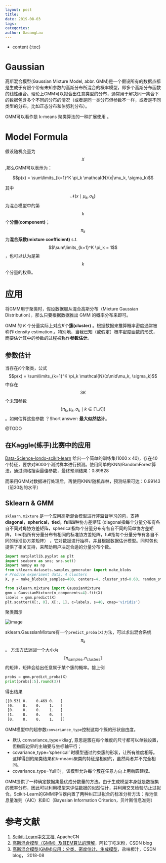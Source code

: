 ```yaml
---
layout: post
title: 
date: 2019-08-03
tags: 
categories: 
author: GaoangLau
---
```

* content
{:toc}




# Gaussian 

高斯混合模型(Gaussian Mixture Model, abbr. GMM)是一个假设所有的数据点都是生成于有限个带有未知参数的高斯分布所混合的概率模型，即多个高斯分布函数的线性组合。理论上GMM可以拟合出任意类型的分布，通常用于解决同一集合下的数据包含多个不同的分布的情况（或者是同一类分布但参数不一样，或者是不同类型的分布，比如正态分布和伯努利分布）。




GMM可以看作是 k-means 聚类算法的一种扩展使用 。 





# Model Formula

假设随机变量为$$X$$ ,那么GMM可以表示为：

$$p(x) = \sum\limits_{k=1}^K \pi_k \mathcal{N}(x|\mu_k, \sigma_k)$$

其中$$\mathcal{N}(x\mid\mu_k, \sigma_k)$$ 为混合模型中的第$$k$$个**分量(component)**； $$\pi_k$$为**混合系数(mixture coefficient)** s.t. $$\sum\limits_{k=1}^K \pi_k = 1$$，也可以认为是第$$k$$个分量的权重。





# 应用

将GMM用于聚类时，假设数据服从混合高斯分布（Mixture Gaussian Distribution），那么只要根据数据推出 GMM 的概率分布来即可。

GMM 的 $K$ 个分量实际上对应$K$个**簇(cluster)** 。根据数据来推算概率密度通常被称作 density estimation 。特别地，当我已知（或假定）概率密度函数的形式，而要估计其中的参数的过程被称作**参数估计**。

## 参数估计

当存在$K$个聚类，公式$$p(x) = \sum\limits_{k=1}^K \pi_k \mathcal{N}(x\mid\mu_k, \sigma_k)$$中存在 $$3K$$ 个未知参数 $$\{\pi_k, \mu_k, \sigma_k\mid k \in [1..K]\}$$。如何估算这些参数 ？Short answer:  **最大似然估计**。



@TODO



## 在Kaggle(练手)比赛中的应用

[Data-Science-londo-scikit-learn](https://www.kaggle.com/c/data-science-london-scikit-learn/) 给出一个简单的训练集(1000 x 40)，存在40个特征，要求对9000个测试样本进行预测。使用简单的KNN/RandomForest算法，通过网格搜索最佳参数，最终预测结果：0.89828 

而采用GMM对数据进行处理后，再使用KNN/随机森林，预测结果可达：0.99143 （前20名的水平）





## Sklearn & GMM

`sklearn.mixture` 是一个应用高斯混合模型进行非监督学习的包，支持**diagonal，spherical，tied，full**四种协方差矩阵 (diagonal指每个分量分布有各自不同对角协方差矩阵，spherical指每个分量分布有各自不同的简单协方差矩阵， tied指所有分量分布有相同的标准协方差矩阵，full指每个分量分布有各自不同的标准协方差矩阵） ，它对数据进行抽样，并且根据数据估计模型。同时包也提供了相关支持，来帮助用户决定合适的分量分布个数。

```python
import matplotlib.pyplot as plt
import seaborn as sns; sns.set()
import numpy as np
from sklearn.datasets.samples_generator import make_blobs
# Produce experiment data, 4 clusters
X, y = make_blobs(n_samples=400, centers=4, cluster_std=0.60, random_state=0)

from sklearn.mixture import GaussianMixture
gmm = GaussianMixture(n_components=4).fit(X)
labels = gmm.predict(X)
plt.scatter(X[:, 0], X[:, 1], c=labels, s=40, cmap='viridis')
```

聚类图示

![image]({{site.baseurl}}/assets/img/gmm.png)

sklearn.GaussianMixture有一个`predict_proba(X)`方法，可以求出混合系统$$\pi_k$$。 方法方法返回一个大小为$$[n_\text{samples}, n_\text{clusters}]$$的矩阵，矩阵会给出任意属于某个簇的概率。接上例

```python
probs = gmm.predict_proba(X)
print(probs[:5].round(3))
```

得出结果

```bash
[[0.531 0.    0.469 0.   ]
 [0.    0.    0.    1.   ]
 [0.    0.    0.    1.   ]
 [1.    0.    0.    0.   ]
 [0.    0.    0.    1.   ]]
```

GMM模型中的超参数`convariance_type`控制这每个簇的形状自由度。

* 默认 convariance_type=’diag’, 意思是簇在每个维度的尺寸都可以单独设置，但椭圆边界的主轴要与坐标轴平行； 
* covariance_type=’spherical’ 时模型通过约束簇的形状，让所有维度相等。这样得到的聚类结果和k-means聚类的特征是相似的，虽然两者并不完全相同。
* covariance_type=’full’时，该模型允许每个簇在任意方向上用椭圆建模。



GMM提供了一种确定数据集最优成分数量的方法。由于生成模型本身就是数据集的概率分布，因此可以利用模型来评估数据的似然估计，并利用交叉检验防止过拟合。Scikit-Learn的GMM评估器内置了两种纠正过拟合的标准分析方法：赤池信息量准则（AIC）和BIC（Bayesian Information Criterion，贝叶斯信息准则）





# 参考文献

1. [Scikit-Learn中文文档](https://sklearn.apachecn.org/docs/0.21.3/20.html), ApacheCN
2. [高斯混合模型（GMM）及其EM算法的理解](https://blog.csdn.net/jinping_shi/article/details/59613054)，阿拉丁吃米粉，CSDN blog
3. [高斯混合模型(GMM)应用：分类、密度估计、生成模型](https://blog.csdn.net/jasonzhoujx/article/details/81947663)，盐味橙汁，CSDN blog， 2018-08







